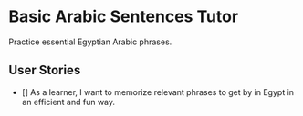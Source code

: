 # Basic Arabic Sentences Tutor

Practice essential Egyptian Arabic phrases. 

## User Stories

- [] As a learner, I want to memorize relevant phrases to get by in Egypt in an efficient and fun way.